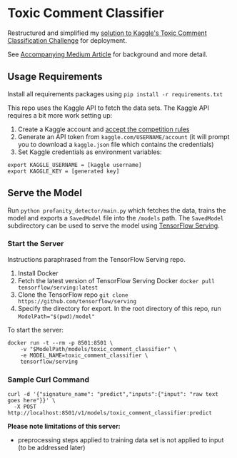 # Toxic Comment Classifier

Restructured and simplified my [solution to Kaggle's Toxic Comment Classification Challenge](https://www.kaggle.com/c/jigsaw-toxic-comment-classification-challenge) for deployment.

See [Accompanying Medium Article]() for background and more detail.

## Usage Requirements

Install all requirements packages using `pip install -r requirements.txt`

This repo uses the Kaggle API to fetch the data sets. The Kaggle API requires a bit more work setting up:
1. Create a Kaggle account and [accept the competition rules](https://www.kaggle.com/c/jigsaw-toxic-comment-classification-challenge/rules)
2. Generate an API token from `kaggle.com/USERNAME/account` (it will prompt you to download a `kaggle.json` file which contains the credentials)
3. Set Kaggle credentials as environment variables: 
```
export KAGGLE_USERNAME = [kaggle username]
export KAGGLE_KEY = [generated key]
```

## Serve the Model

Run `python profanity_detector/main.py` which fetches the data, trains the model and exports a `SavedModel` file into the `/models` path. The `SavedModel` subdirectory can be used to serve the model using [TensorFlow Serving](https://github.com/tensorflow/serving).

### Start the Server

Instructions paraphrased from the TensorFlow Serving repo.

1. Install Docker
2. Fetch the latest version of TensorFlow Serving Docker `docker pull tensorflow/serving:latest`
3. Clone the TensorFlow repo `git clone https://github.com/tensorflow/serving`
4. Specify the directory for export. In the root directory of this repo, run `ModelPath="$(pwd)/model"`

To start the server: 
```
docker run -t --rm -p 8501:8501 \
    -v "$ModelPath/models/toxic_comment_classifier" \
    -e MODEL_NAME=toxic_comment_classifier \
    tensorflow/serving
```
### Sample Curl Command

```
curl -d '{"signature_name": "predict","inputs":{"input": "raw text goes here"}}' \
  -X POST http://localhost:8501/v1/models/toxic_comment_classifier:predict
```
  
**Please note limitations of this server:**
- preprocessing steps applied to training data set is not applied to input (to be addressed later)
